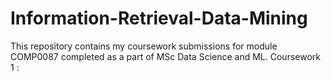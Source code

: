 # Information-Retrieval-Data-Mining

This repository contains my coursework submissions for module COMP0087 completed as a part of MSc Data Science and ML.
Coursework 1 :


